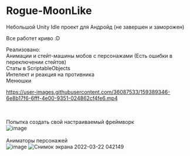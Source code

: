 # Rogue-MoonLike
Небольшой Unity Idle проект для Андройд (не завершен и заморожен)<br>

Все работет криво :D<br>

Реализовано:<br>
Анимации и стейт-машины мобов с персонажами (Есть ошибки в переключении стейтов)<br>
Статы в ScriptableObjects<br>
Интелект и реакция на противника<br>
Менюшки 



https://user-images.githubusercontent.com/36087533/159389346-6e8b17f6-6fff-4e00-9351-024862cf4fe6.mp4


<br><br>
Попытка создать свой настраиваемый фреймворк<br>
![image](https://user-images.githubusercontent.com/36087533/159388906-d518fa85-eb74-4d99-93dd-c465b86d8f6c.png)
<br><br>
Аниматоры персонажей<br>
![image](https://user-images.githubusercontent.com/36087533/159388752-c155c716-acc7-4dfa-a0a0-129f4d888b63.png)
![Снимок экрана 2022-03-22 042149](https://user-images.githubusercontent.com/36087533/159388780-8bae0180-1d97-4cc4-891b-45afe7100f2b.png)
